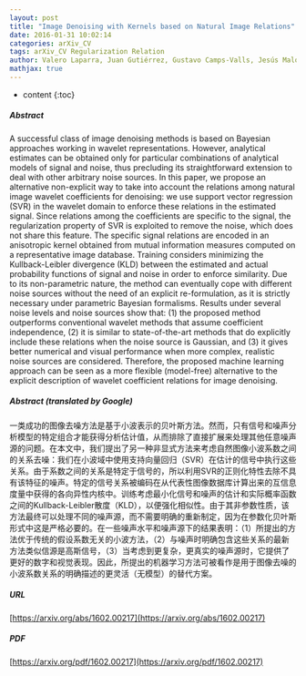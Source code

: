 ```yaml
---
layout: post
title: "Image Denoising with Kernels based on Natural Image Relations"
date: 2016-01-31 10:02:14
categories: arXiv_CV
tags: arXiv_CV Regularization Relation
author: Valero Laparra, Juan Gutiérrez, Gustavo Camps-Valls, Jesús Malo
mathjax: true
---
```


* content
{:toc}

##### Abstract
A successful class of image denoising methods is based on Bayesian approaches working in wavelet representations. However, analytical estimates can be obtained only for particular combinations of analytical models of signal and noise, thus precluding its straightforward extension to deal with other arbitrary noise sources. In this paper, we propose an alternative non-explicit way to take into account the relations among natural image wavelet coefficients for denoising: we use support vector regression (SVR) in the wavelet domain to enforce these relations in the estimated signal. Since relations among the coefficients are specific to the signal, the regularization property of SVR is exploited to remove the noise, which does not share this feature. The specific signal relations are encoded in an anisotropic kernel obtained from mutual information measures computed on a representative image database. Training considers minimizing the Kullback-Leibler divergence (KLD) between the estimated and actual probability functions of signal and noise in order to enforce similarity. Due to its non-parametric nature, the method can eventually cope with different noise sources without the need of an explicit re-formulation, as it is strictly necessary under parametric Bayesian formalisms. Results under several noise levels and noise sources show that: (1) the proposed method outperforms conventional wavelet methods that assume coefficient independence, (2) it is similar to state-of-the-art methods that do explicitly include these relations when the noise source is Gaussian, and (3) it gives better numerical and visual performance when more complex, realistic noise sources are considered. Therefore, the proposed machine learning approach can be seen as a more flexible (model-free) alternative to the explicit description of wavelet coefficient relations for image denoising.

##### Abstract (translated by Google)
一类成功的图像去噪方法是基于小波表示的贝叶斯方法。然而，只有信号和噪声分析模型的特定组合才能获得分析估计值，从而排除了直接扩展来处理其他任意噪声源的问题。在本文中，我们提出了另一种非显式方法来考虑自然图像小波系数之间的关系去噪：我们在小波域中使用支持向量回归（SVR）在估计的信号中执行这些关系。由于系数之间的关系是特定于信号的，所以利用SVR的正则化特性去除不具有该特征的噪声。特定的信号关系被编码在从代表性图像数据库计算出来的互信息度量中获得的各向异性内核中。训练考虑最小化信号和噪声的估计和实际概率函数之间的Kullback-Leibler散度（KLD），以便强化相似性。由于其非参数性质，该方法最终可以处理不同的噪声源，而不需要明确的重新制定，因为在参数化贝叶斯形式中这是严格必要的。在一些噪声水平和噪声源下的结果表明：（1）所提出的方法优于传统的假设系数无关的小波方法，（2）与噪声时明确包含这些关系的最新方法类似信源是高斯信号，（3）当考虑到更复杂，更真实的噪声源时，它提供了更好的数字和视觉表现。因此，所提出的机器学习方法可被看作是用于图像去噪的小波系数关系的明确描述的更灵活（无模型）的替代方案。

##### URL
[https://arxiv.org/abs/1602.00217](https://arxiv.org/abs/1602.00217)

##### PDF
[https://arxiv.org/pdf/1602.00217](https://arxiv.org/pdf/1602.00217)

